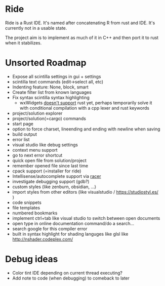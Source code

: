 # Ride
Ride is a Rust IDE. It's named after concatenating R from rust and IDE. It's currently not in a usable state.

The project aim is to implement as much of it in C++ and then port it to rust when it stabilizes.

# Unsorted Roadmap

* Expose all scintilla settings in gui + settings
* scintilla text commands (edit->select all, etc)
* Indenting feature: None, block, smart
* Create filter list from known languages
* Fix syntax scintilla syntax highlighting
	- wxWidgets [doesn't support](http://trac.wxwidgets.org/ticket/16776)  rust yet, perhaps temporarily solve it with conditional compilation with a cpp lexer and rust keywords
* project/solution explorer
* project/solution(=cargo) commands
* start page
* option to force charset, lineending and ending with newline when saving
* build output
* error list
* visual studio like debug settings
* context menu support
* go to next error shortcut
* quick open file from solution/project
* remember opened file since last time
* cpack support (=installer for ride)
* Intellisense/autocomplete support via [racer](https://github.com/phildawes/racer)
* investigate debugging support (gdb?)
* custom styles (like zenburn, obsidian, ...)
* import styles from other editors (like visualstudio / https://studiostyl.es/ )
* code snippets
* file templates
* numbered bookmarks
* implement ctrl+tab like visual studio to switch between open documents
* open type in online documentation command/do a search...
* search google for this compiler error
* built in syntax highlight for shading languges like glsl like http://nshader.codeplex.com/

# Debug ideas

- Color tint IDE depending on current thread executing?
- Add note to code (when debugging) to comeback to later
